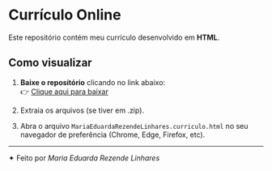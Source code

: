 # Currículo Online

Este repositório contém meu currículo desenvolvido em **HTML**.

## Como visualizar

1. **Baixe o repositório** clicando no link abaixo:  
   👉 [Clique aqui para baixar](https://github.com/rezendemaria042-beep/curriculoemhtlm.git)

2. Extraia os arquivos (se tiver em .zip).

3. Abra o arquivo `MariaEduardaRezendeLinhares.curriculo.html` no seu navegador de preferência (Chrome, Edge, Firefox, etc).

---

✦ Feito por *Maria Eduarda Rezende Linhares*
